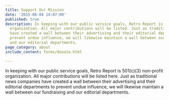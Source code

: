 ```yaml
---
title: Support Our Mission
date: '2015-08-04 14:07:00'
published: true
description: In keeping with our public service goals, Retro Report is 501(c)(3) non-profit
  organization. All major contributions will be listed. Just as traditional news companies
  have created a wall between their advertising and their editorial departments to
  prevent undue influence, we will likewise maintain a wall between our fundraising
  and our editorial departments.
page_category: about
include_content: forms/donate.html

---
```

In keeping with our public service goals, Retro Report is 501(c)(3) non-profit organization. All major contributions will be listed here. Just as traditional news companies have created a wall between their advertising and their editorial departments to prevent undue influence, we will likewise maintain a wall between our fundraising and our editorial departments.

